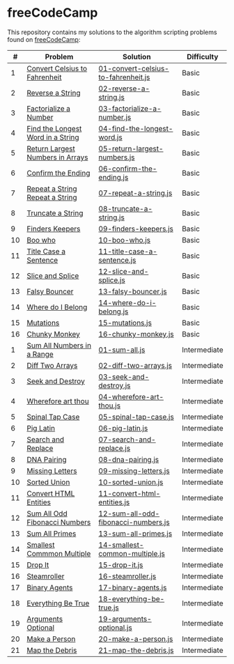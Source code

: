 # freeCodeCamp

This repository contains my solutions to the algorithm scripting problems found on [freeCodeCamp](https://learn.freecodecamp.org/):

|#|Problem|Solution|Difficulty|
|---|---|---|---|
|1|[Convert Celsius to Fahrenheit](https://learn.freecodecamp.org/javascript-algorithms-and-data-structures/basic-algorithm-scripting/convert-celsius-to-fahrenheit)|[01-convert-celsius-to-fahrenheit.js](basic/01-convert-celsius-to-fahrenheit.js)|Basic|
|2|[Reverse a String](https://learn.freecodecamp.org/javascript-algorithms-and-data-structures/basic-algorithm-scripting/reverse-a-string)|[02-reverse-a-string.js](basic/02-reverse-a-string.js)|Basic|
|3|[Factorialize a Number](https://learn.freecodecamp.org/javascript-algorithms-and-data-structures/basic-algorithm-scripting/factorialize-a-number)|[03-factorialize-a-number.js](basic/03-factorialize-a-number.js)|Basic|
|4|[Find the Longest Word in a String](https://learn.freecodecamp.org/javascript-algorithms-and-data-structures/basic-algorithm-scripting/find-the-longest-word-in-a-string)|[04-find-the-longest-word.js](basic/04-find-the-longest-word.js)|Basic|
|5|[Return Largest Numbers in Arrays](https://learn.freecodecamp.org/javascript-algorithms-and-data-structures/basic-algorithm-scripting/return-largest-numbers-in-arrays)|[05-return-largest-numbers.js](basic/05-return-largest-numbers.js)|Basic|
|6|[Confirm the Ending](https://learn.freecodecamp.org/javascript-algorithms-and-data-structures/basic-algorithm-scripting/confirm-the-ending)|[06-confirm-the-ending.js](basic/06-confirm-the-ending.js)|Basic|
|7|[Repeat a String Repeat a String](https://learn.freecodecamp.org/javascript-algorithms-and-data-structures/basic-algorithm-scripting/repeat-a-string-repeat-a-string)|[07-repeat-a-string.js](basic/07-repeat-a-string.js)|Basic|
|8|[Truncate a String](https://learn.freecodecamp.org/javascript-algorithms-and-data-structures/basic-algorithm-scripting/truncate-a-string)|[08-truncate-a-string.js](basic/08-truncate-a-string.js)|Basic|
|9|[Finders Keepers](https://learn.freecodecamp.org/javascript-algorithms-and-data-structures/basic-algorithm-scripting/finders-keepers)|[09-finders-keepers.js](basic/09-finders-keepers.js)|Basic|
|10|[Boo who](https://learn.freecodecamp.org/javascript-algorithms-and-data-structures/basic-algorithm-scripting/boo-who)|[10-boo-who.js](basic/10-boo-who.js)|Basic|
|11|[Title Case a Sentence](https://learn.freecodecamp.org/javascript-algorithms-and-data-structures/basic-algorithm-scripting/title-case-a-sentence)|[11-title-case-a-sentence.js](basic/11-title-case-a-sentence.js)|Basic|
|12|[Slice and Splice](https://learn.freecodecamp.org/javascript-algorithms-and-data-structures/basic-algorithm-scripting/slice-and-splice)|[12-slice-and-splice.js](basic/12-slice-and-splice.js)|Basic|
|13|[Falsy Bouncer](https://learn.freecodecamp.org/javascript-algorithms-and-data-structures/basic-algorithm-scripting/falsy-bouncer)|[13-falsy-bouncer.js](basic/13-falsy-bouncer.js)|Basic|
|14|[Where do I Belong](https://learn.freecodecamp.org/javascript-algorithms-and-data-structures/basic-algorithm-scripting/where-do-i-belong)|[14-where-do-i-belong.js](basic/14-where-do-i-belong.js)|Basic|
|15|[Mutations](https://learn.freecodecamp.org/javascript-algorithms-and-data-structures/basic-algorithm-scripting/mutations)|[15-mutations.js](basic/15-mutations.js)|Basic|
|16|[Chunky Monkey](https://learn.freecodecamp.org/javascript-algorithms-and-data-structures/basic-algorithm-scripting/chunky-monkey)|[16-chunky-monkey.js](basic/16-chunky-monkey.js)|Basic|
|1|[Sum All Numbers in a Range](https://learn.freecodecamp.org/javascript-algorithms-and-data-structures/intermediate-algorithm-scripting/sum-all-numbers-in-a-range/)|[01-sum-all.js](intermediate/01-sum-all.js)|Intermediate|
|2|[Diff Two Arrays](https://learn.freecodecamp.org/javascript-algorithms-and-data-structures/intermediate-algorithm-scripting/diff-two-arrays/)|[02-diff-two-arrays.js](intermediate/02-diff-two-arrays.js)|Intermediate|
|3|[Seek and Destroy](https://learn.freecodecamp.org/javascript-algorithms-and-data-structures/intermediate-algorithm-scripting/seek-and-destroy/)|[03-seek-and-destroy.js](intermediate/03-seek-and-destroy.js)|Intermediate|
|4|[Wherefore art thou](https://learn.freecodecamp.org/javascript-algorithms-and-data-structures/intermediate-algorithm-scripting/wherefore-art-thou/)|[04-wherefore-art-thou.js](intermediate/04-wherefore-art-thou.js)|Intermediate|
|5|[Spinal Tap Case](https://learn.freecodecamp.org/javascript-algorithms-and-data-structures/intermediate-algorithm-scripting/spinal-tap-case)|[05-spinal-tap-case.js](intermediate/05-spinal-tap-case.js)|Intermediate|
|6|[Pig Latin](https://learn.freecodecamp.org/javascript-algorithms-and-data-structures/intermediate-algorithm-scripting/pig-latin)|[06-pig-latin.js](intermediate/06-pig-latin.js)|Intermediate|
|7|[Search and Replace](https://learn.freecodecamp.org/javascript-algorithms-and-data-structures/intermediate-algorithm-scripting/search-and-replace)|[07-search-and-replace.js](intermediate/07-search-and-replace.js)|Intermediate|
|8|[DNA Pairing](https://learn.freecodecamp.org/javascript-algorithms-and-data-structures/intermediate-algorithm-scripting/dna-pairing)|[08-dna-pairing.js](intermediate/08-dna-pairing.js)|Intermediate|
|9|[Missing Letters](https://learn.freecodecamp.org/javascript-algorithms-and-data-structures/intermediate-algorithm-scripting/missing-letters)|[09-missing-letters.js](intermediate/09-missing-letters.js)|Intermediate|
|10|[Sorted Union](https://learn.freecodecamp.org/javascript-algorithms-and-data-structures/intermediate-algorithm-scripting/sorted-union)|[10-sorted-union.js](intermediate/10-sorted-union.js)|Intermediate|
|11|[Convert HTML Entities](https://learn.freecodecamp.org/javascript-algorithms-and-data-structures/intermediate-algorithm-scripting/convert-html-entities)|[11-convert-html-entities.js](intermediate/11-convert-html-entities.js)|Intermediate|
|12|[Sum All Odd Fibonacci Numbers](https://learn.freecodecamp.org/javascript-algorithms-and-data-structures/intermediate-algorithm-scripting/sum-all-odd-fibonacci-numbers)|[12-sum-all-odd-fibonacci-numbers.js](intermediate/12-sum-all-odd-fibonacci-numbers.js)|Intermediate|
|13|[Sum All Primes](https://learn.freecodecamp.org/javascript-algorithms-and-data-structures/intermediate-algorithm-scripting/sum-all-primes)|[13-sum-all-primes.js](intermediate/13-sum-all-primes.js)|Intermediate|
|14|[Smallest Commmon Multiple](https://learn.freecodecamp.org/javascript-algorithms-and-data-structures/intermediate-algorithm-scripting/smallest-common-multiple)|[14-smallest-common-multiple.js](intermediate/14-smallest-common-multiple.js)|Intermediate|
|15|[Drop It](https://learn.freecodecamp.org/javascript-algorithms-and-data-structures/intermediate-algorithm-scripting/drop-it)|[15-drop-it.js](intermediate/15-drop-it.js)|Intermediate|
|16|[Steamroller](https://learn.freecodecamp.org/javascript-algorithms-and-data-structures/intermediate-algorithm-scripting/steamroller)|[16-steamroller.js](intermediate/16-steamroller.js)|Intermediate|
|17|[Binary Agents](https://learn.freecodecamp.org/javascript-algorithms-and-data-structures/intermediate-algorithm-scripting/binary-agents)|[17-binary-agents.js](intermediate/17-binary-agents.js)|Intermediate|
|18|[Everything Be True](https://learn.freecodecamp.org/javascript-algorithms-and-data-structures/intermediate-algorithm-scripting/everything-be-true)|[18-everything-be-true.js](intermediate/18-everything-be-true.js)|Intermediate|
|19|[Arguments Optional](https://learn.freecodecamp.org/javascript-algorithms-and-data-structures/intermediate-algorithm-scripting/arguments-optional)|[19-arguments-optional.js](intermediate/19-arguments-optional.js)|Intermediate|
|20|[Make a Person](https://learn.freecodecamp.org/javascript-algorithms-and-data-structures/intermediate-algorithm-scripting/make-a-person)|[20-make-a-person.js](intermediate/20-make-a-person.js)|Intermediate|
|21|[Map the Debris](https://learn.freecodecamp.org/javascript-algorithms-and-data-structures/intermediate-algorithm-scripting/map-the-debris)|[21-map-the-debris.js](intermediate/21-map-the-debris.js)|Intermediate|
